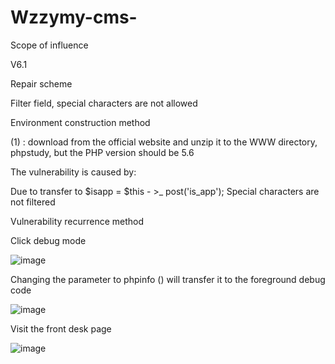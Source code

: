 # Wzzymy-cms-

Scope of influence

V6.1

Repair scheme

Filter field, special characters are not allowed

Environment construction method

(1) : download from the official website and unzip it to the WWW directory, phpstudy, but the PHP version should be 5.6

The vulnerability is caused by:

Due to transfer to $isapp = $this - >_ post('is_app'); Special characters are not filtered

Vulnerability recurrence method

Click debug mode

![image](https://user-images.githubusercontent.com/27337983/139573999-f2d32529-845c-44c8-a7be-add0dee72579.png)

Changing the parameter to phpinfo () will transfer it to the foreground debug code

![image](https://user-images.githubusercontent.com/27337983/139574005-1ab30827-f358-44df-ac84-18b376aaad41.png)


Visit the front desk page

![image](https://user-images.githubusercontent.com/27337983/139574027-dbb01efc-8df5-4598-858d-df9391dd7ac1.png)


